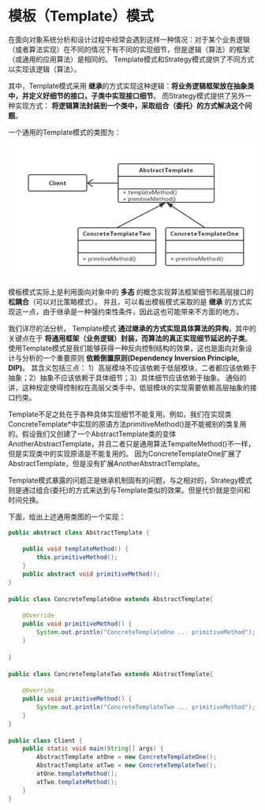# 模板（Template）模式
在面向对象系统分析和设计过程中经常会遇到这样一种情况：对于某个业务逻辑（或者算法实现）在不同的情况下有不同的实现细节，但是逻辑（算法）的框架（或通用的应用算法）是相同的。 Template模式和Strategy模式提供了不同方式以实现该逻辑（算法）。

其中，Template模式采用 **继承**的方式实现这种逻辑：**将业务逻辑框架放在抽象类中，并定义好细节的接口，子类中实现接口细节**。 而Strategy模式提供了另外一种实现方式： **将逻辑算法封装到一个类中，采取组合（委托）的方式解决这个问题**。

一个通用的Template模式的类图为：

![模板模式](./images/template.png)

模板模式实际上是利用面向对象中的 **多态** 的概念实现算法框架细节和高层接口的 **松耦合**（可以对比策略模式）。 并且，可以看出模板模式采取的是 **继承** 的方式实现这一点，由于继承是一种强约束性条件，因此这也可能带来不方面的地方。 

我们详尽的法分析。 Template模式 **通过继承的方式实现具体算法的异构**，其中的关键点在于 **将通用框架（业务逻辑）封装，而算法的真正实现细节延迟的子类**。 使用Template模式是我们能够获得一种反向控制结构的效果，这也是面向对象设计与分析的一个重要原则 **依赖倒置原则(Dependency Inversion Principle, DIP)**。 其含义包括三点： 1）高层模块不应该依赖于低层模块，二者都应该依赖于抽象；2）抽象不应该依赖于具体细节；3）具体细节应该依赖于抽象。 通俗的讲，这种规定使得控制权在高层父类手中，低层模块的实现需要依赖高层抽象的接口约束。

Template不足之处在于各种具体实现细节不能复用。例如，我们在实现类ConcreteTemplate*中实现的原语方法primitiveMethod()是不能被别的类复用的。假设我们又创建了一个AbstractTemplate类的变体AnotherAbstractTemplate，并且二者只是通用算法TempalteMethod()不一样，但是实现类中的实现原语是不能复用的。 因为ConcreteTemplateOne扩展了AbstractTemplate，但是没有扩展AnotherAbstractTemplate。

Template模式暴露的问题正是继承机制固有的问题，与之相对的，Strategy模式则是通过组合(委托)的方式来达到与Template类似的效果。但是代价就是空间和时间兑换。

下面，给出上述通用类图的一个实现：

```java
public abstract class AbstractTemplate {
    
    public void templateMethod() {
        this.primitiveMethod();
    }
    public abstract void primitiveMethod();
}

public class ConcreteTemplateOne extends AbstractTemplate{
    
    @Override
    public void primitiveMethod() {
        System.out.println("ConcreteTemplateOne ... primitiveMethod");
    }
    
}

public class ConcreteTemplateTwo extends AbstractTemplate{
    
    @Override
    public void primitiveMethod() {
        System.out.println("ConcreteTemplateTwo ... primitiveMethod");
    }
}

public class Client {
    public static void main(String[] args) {
        AbstractTemplate atOne = new ConcreteTemplateOne();
        AbstractTemplate atTwo = new ConcreteTemplateTwo();
        atOne.templateMethod();
        atTwo.templateMethod();
    }   
}

```


